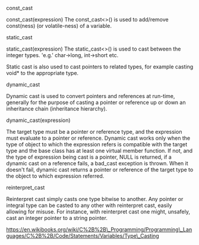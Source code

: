 const\_cast

const\_cast\(expression\) The const\_cast&lt;&gt;\(\) is used to add/remove const\(ness\) \(or volatile-ness\) of a variable.

static\_cast

static\_cast\(expression\) The static\_cast&lt;&gt;\(\) is used to cast between the integer types. 'e.g.' char-&gt;long, int-&gt;short etc.

Static cast is also used to cast pointers to related types, for example casting void\* to the appropriate type.

dynamic\_cast

Dynamic cast is used to convert pointers and references at run-time, generally for the purpose of casting a pointer or reference up or down an inheritance chain \(inheritance hierarchy\).

dynamic\_cast\(expression\)

The target type must be a pointer or reference type, and the expression must evaluate to a pointer or reference. Dynamic cast works only when the type of object to which the expression refers is compatible with the target type and the base class has at least one virtual member function. If not, and the type of expression being cast is a pointer, NULL is returned, if a dynamic cast on a reference fails, a bad\_cast exception is thrown. When it doesn't fail, dynamic cast returns a pointer or reference of the target type to the object to which expression referred.

reinterpret\_cast

Reinterpret cast simply casts one type bitwise to another. Any pointer or integral type can be casted to any other with reinterpret cast, easily allowing for misuse. For instance, with reinterpret cast one might, unsafely, cast an integer pointer to a string pointer.



https://en.wikibooks.org/wiki/C%2B%2B\_Programming/Programming\_Languages/C%2B%2B/Code/Statements/Variables/Type\_Casting

